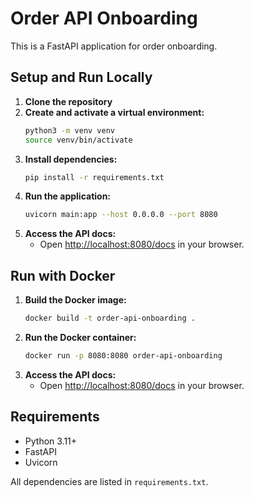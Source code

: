 # Order API Onboarding

This is a FastAPI application for order onboarding.

## Setup and Run Locally

1. **Clone the repository**
2. **Create and activate a virtual environment:**
   ```bash
   python3 -m venv venv
   source venv/bin/activate
   ```
3. **Install dependencies:**
   ```bash
   pip install -r requirements.txt
   ```
4. **Run the application:**
   ```bash
   uvicorn main:app --host 0.0.0.0 --port 8080
   ```
5. **Access the API docs:**
   - Open [http://localhost:8080/docs](http://localhost:8080/docs) in your browser.

## Run with Docker

1. **Build the Docker image:**
   ```bash
   docker build -t order-api-onboarding .
   ```
2. **Run the Docker container:**
   ```bash
   docker run -p 8080:8080 order-api-onboarding
   ```
3. **Access the API docs:**
   - Open [http://localhost:8080/docs](http://localhost:8080/docs) in your browser.

## Requirements
- Python 3.11+
- FastAPI
- Uvicorn

All dependencies are listed in `requirements.txt`. 